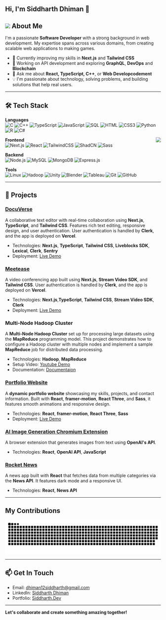 ## Hi, I'm Siddharth Dhiman 👋

## <img src="https://raw.githubusercontent.com/SiddDman/personal-portfolio/starter/public/dev.gif" width="45" /> About Me

I'm a passionate **Software Developer** with a strong background in web development. My expertise spans across various domains, from creating scalable web applications to making games.

- 🌱 Currently improving my skills in **Next.js** and **Tailwind CSS**
- 🔭 Working on API development and exploring **GraphQL**, **DevOps** and **Blockchain**
- 💬 Ask me about **React, TypeScript, C++**, or **Web Developcodement**
- 💡 I'm passionate about technology, solving problems, and building solutions that help real users.

---

## 🛠️ Tech Stack

**Languages**  
![C](https://img.shields.io/badge/C-%2300599C.svg?style=flat&logo=c&logoColor=white)
![C++](https://img.shields.io/badge/-C++-00599C?style=flat&logo=c%2B%2B&logoColor=white) 
![TypeScript](https://img.shields.io/badge/-TypeScript-3178C6?style=flat&logo=typescript&logoColor=white) 
![JavaScript](https://img.shields.io/badge/-JavaScript-F7DF1E?style=flat&logo=javascript&logoColor=black) 
![SQL](https://img.shields.io/badge/SQL-%23CC2927.svg?style=flat&logo=microsoft-sql-server&logoColor=white)
![HTML](https://img.shields.io/badge/HTML5-%23E34F26.svg?style=flat&logo=html5&logoColor=white)
![CSS3](https://img.shields.io/badge/CSS3-%231572B6.svg?style=flat&logo=css3&logoColor=white)
![Python](https://img.shields.io/badge/-Python-3776AB?style=flat&logo=python&logoColor=white) 
![R](https://img.shields.io/badge/-R-276DC3?style=flat&logo=r&logoColor=white)
![C#](https://img.shields.io/badge/-C%23-239120?style=flat&logo=c-sharp&logoColor=white)

<img align="right" src="https://github-readme-stats.anuraghazra1.vercel.app/api/top-langs/?username=SiddDman&layout=compact&theme=onedark" />

**Frontend**  
![Next.js](https://img.shields.io/badge/-Next.js-000000?style=flat&logo=next.js&logoColor=white) 
![React](https://img.shields.io/badge/-React-61DAFB?style=flat&logo=react&logoColor=black)
![TailwindCSS](https://img.shields.io/badge/-TailwindCSS-38B2AC?style=flat&logo=tailwind-css&logoColor=white)
![ShadCN](https://img.shields.io/badge/ShadCN-%234A90E2.svg?style=flat&logo=shadcn&logoColor=white&color=000000)
![Sass](https://img.shields.io/badge/-Sass-CC6699?style=flat&logo=sass&logoColor=white)

**Backend**  
![Node.js](https://img.shields.io/badge/-Node.js-339933?style=flat&logo=node.js&logoColor=white) 
![MySQL](https://img.shields.io/badge/-MySQL-4479A1?style=flat&logo=mysql&logoColor=white) 
![MongoDB](https://img.shields.io/badge/-MongoDB-47A248?style=flat&logo=mongodb&logoColor=white) 
![Express.js](https://img.shields.io/badge/-Express.js-000000?style=flat&logo=express&logoColor=white)

**Tools**  
![Linux](https://img.shields.io/badge/Linux-%23FCC624.svg?style=flat&logo=linux&logoColor=black)
![Hadoop](https://img.shields.io/badge/Hadoop-%23231F20.svg?style=flat&logo=apache-hadoop&logoColor=yellow)
![Unity](https://img.shields.io/badge/-Unity-000000?style=flat&logo=unity&logoColor=white)
![Blender](https://img.shields.io/badge/Blender-%23F5792A.svg?style=flat&logo=blender&logoColor=white)
![Tableau](https://img.shields.io/badge/Tableau-%23E97627.svg?style=flat&logo=tableau&logoColor=white)
![Git](https://img.shields.io/badge/Git-%23F05032.svg?style=flat&logo=git&logoColor=white)
![GitHub](https://img.shields.io/badge/GitHub-%23181717.svg?style=flat&logo=github&logoColor=white)

---


## 🚀 Projects

### [DocuVerse](https://github.com/SiddDman/docu-verse)
A collaborative text editor with real-time collaboration using **Next.js**, **TypeScript**, and **Tailwind CSS**. Features rich text editing, responsive design, and user authentication. User authentication is handled by **Clerk**, and the app is deployed on **Vercel**.

- Technologies: **Next.js**, **TypeScript**, **Tailwind CSS**, **Liveblocks SDK**, **Lexical**, **Clerk**, **Sentry**
- Deployment: [Live Demo](https://docu-verse-sidd.vercel.app/)

### [Meetease](https://github.com/SiddDman/MeetEase)
A video conferencing app built using **Next.js**, **Stream Video SDK**, and **Tailwind CSS**. User authentication is handled by **Clerk**, and the app is deployed on **Vercel**.

- Technologies: **Next.js**,**TypeScript**, **Tailwind CSS**, **Stream Video SDK**, **Clerk**
- Deployment: [Live Demo](https://meet-ease-phi.vercel.app/)

### Multi-Node Hadoop Cluster
A **Multi-Node Hadoop Cluster** set up for processing large datasets using the **MapReduce** programming model. This project demonstrates how to configure a Hadoop cluster with multiple nodes and implement a sample **MapReduce** job for distributed data processing.

- Technologies: **Hadoop**, **MapReduce**
- Setup Video: [Youtube Demo](https://youtu.be/8mBPeT00xsM?si=3wWJ5c4ddyNhK6sk)
- Documentation: [Documentaion](https://docs.google.com/document/d/1gWLlMBr96HJnkWsXyHkFN0UaqNokG3sTZGxMec_C_uc/edit?usp=sharing)

### [Portfolio Website](https://github.com/SiddDman/personal-portfolio/tree/starter)
A **dynamic portfolio website** showcasing my skills, projects, and contact information. Built with **React**, **framer-motion**, **React Three**, and **Sass**, it features smooth animations and responsive design.

- Technologies: **React**, **framer-motion**, **React Three**, **Sass**
- Deployment: [Live Demo](https://sidddman.github.io/personal-portfolio/)

### [AI Image Generation Chromium Extension](https://github.com/SiddDman/ai-image-gen-extension)
A browser extension that generates images from text using **OpenAI's API**.

- Technologies: **React**, **OpenAI API**, **JavaScript**

### [Rocket News](https://github.com/SiddDman/News_Website_React)
A news app built with **React** that fetches data from multiple categories via the **News API**. It features dark mode and a responsive UI.

- Technologies: **React**, **News API**

---

## My Contributions  
![Snake animation](https://raw.githubusercontent.com/SiddDman/SiddDman/output/github-contribution-grid-snake-dark.svg)  

---
## 📫 Get In Touch

- Email: dhiman12siddharth@gmail.com
- LinkedIn: [Siddharth Dhiman](https://www.linkedin.com/in/siddharthdhiman)
- Portfolio: [Siddharth.Dev](https://sidddman.github.io/personal-portfolio/)

---

**Let's collaborate and create something amazing together!**

<!--
**SiddDman/SiddDman** is a ✨ _special_ ✨ repository because its `README.md` (this file) appears on your GitHub profile.

Here are some ideas to get you started:

- 🔭 I’m currently working on ...
- 🌱 I’m currently learning ...
- 👯 I’m looking to collaborate on ...
- 🤔 I’m looking for help with ...
- 💬 Ask me about ...
- 📫 How to reach me: ...
- 😄 Pronouns: ...
- ⚡ Fun fact: ...
-->
